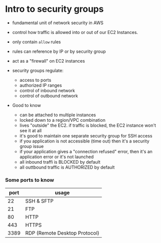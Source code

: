 # Intro to security groups

- fundamental unit of network security in AWS
- control how traffic is allowed into or out of our EC2 Instances.
- only contain `allow` rules
- rules can reference by IP or by security group
- act as a "firewall" on EC2 instances
- security groups regulate:
  - access to ports
  - authorized IP ranges
  - control of inbound network
  - control of outbound network
- Good to know

  - can be attached to multiple instances
  - locked down to a region/VPC combination
  - lives "outside" the EC2. if traffic is blocked, the EC2 instance won't see it at all
  - it's good to maintain one separate security group for SSH access
  - if you application is not accessible (time out) then it's a security group issue
  - if your application gives a "connection refused" error, then it's an application error or it's not launched
  - all inbound traffi is BLOCKED by default
  - all outtbound traffic is AUTHORIZED by default

### Some ports to know

| port | usage                         |
| ---- | ----------------------------- |
| 22   | SSH & SFTP                    |
| 21   | FTP                           |
| 80   | HTTP                          |
| 443  | HTTPS                         |
| 3389 | RDP (Remote Desktop Protocol) |
